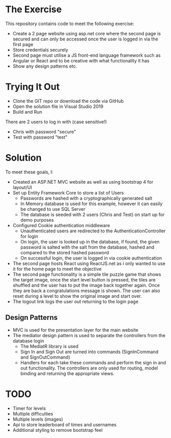 # The Exercise

This repository contains code to meet the following exercise:

- Create a 2 page website using asp.net core where the second page is secured and can only be accessed once the user is logged in via the first page
- Store credentials securely
- Second page must utilise a JS front-end language framework such as Angular or React and to be creative with what functionality it has
- Show any design patterns etc.

# Trying It Out

- Clone the GIT repo or download the code via GitHub
- Open the solution file in Visual Studio 2019
- Build and Run

There are 2 users to log in with (case sensitive!)
- Chris with password "secure"
- Test with password "test"

# Solution

To meet these goals, I:

- Created an ASP.NET MVC website as well as using bootstrap 4 for layout/UI
- Set up Entity Framework Core to store a list of Users
  - Passwords are hashed with a cryptographically generated salt
  - In Memory database is used for this example, however it can easily be changed to use SQL Server
  - The database is seeded with 2 users (Chris and Test) on start up for demo purposes
- Configured Cookie authentication middleware
  - Unauthenticated users are redirected to the AuthenticationController for login
  - On login, the user is looked up in the database, if found, the given password is salted with the salt from the database, hashed and compared to the stored hashed password
  - On successful login, the user is logged in via cookie authentication
- The second page hosts React using ReactJS.net as i only wanted to use it for the home page to meet the objective
- The second page functionality is a simple tile puzzle game that shows the target image, once the start level button is pressed, 
  the tiles are shuffled and the user has to put the image back together again. Once they are back a congratulations message is shown. 
  The user can also reset during a level to show the original image and start over.
- The logout link logs the user out returning to the login page

## Design Patterns

- MVC is used for the presentation layer for the main website
- The mediator design pattern is used to separate the controllers from the database login
  - The MediatR library is used
  - Sign In and Sign Out are turned into commands (SignInCommand and SignOutCommand)
  - Handlers for each take these commands and perform the sign in and out functionality. The controllers are only used for routing, model binding and returning the appropriate views.

# TODO

- Timer for levels
- Multiple difficulties
- Multiple levels (images)
- Api to store leaderboard of times and usernames
- Additional styling to remove bootstrap feel
